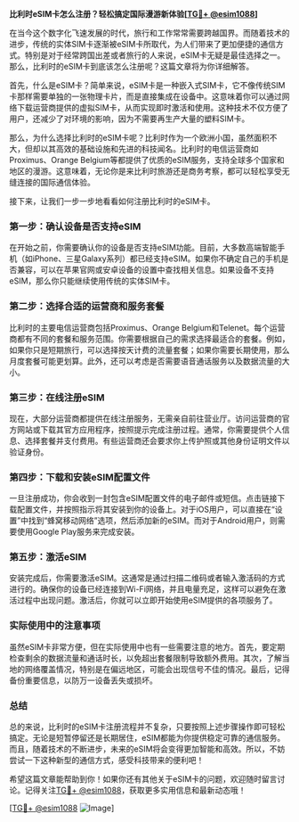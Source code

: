 **比利时eSIM卡怎么注册？轻松搞定国际漫游新体验[[TG💪+ @esim1088](https://t.me/s/esim1088)]**

在当今这个数字化飞速发展的时代，旅行和工作常常需要跨越国界。而随着技术的进步，传统的实体SIM卡逐渐被eSIM卡所取代，为人们带来了更加便捷的通信方式。特别是对于经常跨国出差或者旅行的人来说，eSIM卡无疑是最佳选择之一。那么，比利时的eSIM卡到底该怎么注册呢？这篇文章将为你详细解答。

首先，什么是eSIM卡？简单来说，eSIM卡是一种嵌入式SIM卡，它不像传统SIM卡那样需要单独的一张物理卡片，而是直接集成在设备中。这意味着你可以通过网络下载运营商提供的虚拟SIM卡，从而实现即时激活和使用。这种技术不仅方便了用户，还减少了对环境的影响，因为不需要再生产大量的塑料SIM卡。

那么，为什么选择比利时的eSIM卡呢？比利时作为一个欧洲小国，虽然面积不大，但却以其高效的基础设施和先进的科技闻名。比利时的电信运营商如Proximus、Orange Belgium等都提供了优质的eSIM服务，支持全球多个国家和地区的漫游。这意味着，无论你是来比利时旅游还是商务考察，都可以轻松享受无缝连接的国际通信体验。

接下来，让我们一步一步地看看如何注册比利时的eSIM卡。

### 第一步：确认设备是否支持eSIM

在开始之前，你需要确认你的设备是否支持eSIM功能。目前，大多数高端智能手机（如iPhone、三星Galaxy系列）都已经支持eSIM。如果你不确定自己的手机是否兼容，可以在苹果官网或安卓设备的设置中查找相关信息。如果设备不支持eSIM，那么你只能继续使用传统的实体SIM卡。

### 第二步：选择合适的运营商和服务套餐

比利时的主要电信运营商包括Proximus、Orange Belgium和Telenet。每个运营商都有不同的套餐和服务范围。你需要根据自己的需求选择最适合的套餐。例如，如果你只是短期旅行，可以选择按天计费的流量套餐；如果你需要长期使用，那么月度套餐可能更划算。此外，还可以考虑是否需要语音通话服务以及数据流量的大小。

### 第三步：在线注册eSIM

现在，大部分运营商都提供在线注册服务，无需亲自前往营业厅。访问运营商的官方网站或下载其官方应用程序，按照提示完成注册过程。通常，你需要提供个人信息、选择套餐并支付费用。有些运营商还会要求你上传护照或其他身份证明文件以验证身份。

### 第四步：下载和安装eSIM配置文件

一旦注册成功，你会收到一封包含eSIM配置文件的电子邮件或短信。点击链接下载配置文件，并按照指示将其安装到你的设备上。对于iOS用户，可以直接在“设置”中找到“蜂窝移动网络”选项，然后添加新的eSIM。而对于Android用户，则需要使用Google Play服务来完成安装。

### 第五步：激活eSIM

安装完成后，你需要激活eSIM。这通常是通过扫描二维码或者输入激活码的方式进行的。确保你的设备已经连接到Wi-Fi网络，并且电量充足，这样可以避免在激活过程中出现问题。激活后，你就可以立即开始使用eSIM提供的各项服务了。

### 实际使用中的注意事项

虽然eSIM卡非常方便，但在实际使用中也有一些需要注意的地方。首先，要定期检查剩余的数据流量和通话时长，以免超出套餐限制导致额外费用。其次，了解当地的网络覆盖情况，特别是在偏远地区，可能会出现信号不佳的情况。最后，记得备份重要信息，以防万一设备丢失或损坏。

### 总结

总的来说，比利时的eSIM卡注册流程并不复杂，只要按照上述步骤操作即可轻松搞定。无论是短暂停留还是长期居住，eSIM都能为你提供稳定可靠的通信服务。而且，随着技术的不断进步，未来的eSIM将会变得更加智能和高效。所以，不妨尝试一下这种新型的通信方式，感受科技带来的便利吧！

希望这篇文章能帮助到你！如果你还有其他关于eSIM卡的问题，欢迎随时留言讨论。记得关注[TG💪+ @esim1088](https://t.me/s/esim1088)，获取更多实用信息和最新动态哦！

[[TG💪+ @esim1088](https://t.me/s/esim1088) ![Image](https://i.postimg.cc/4NQfJmqS/Snipaste-2025-05-13-00-14-12.png)]
